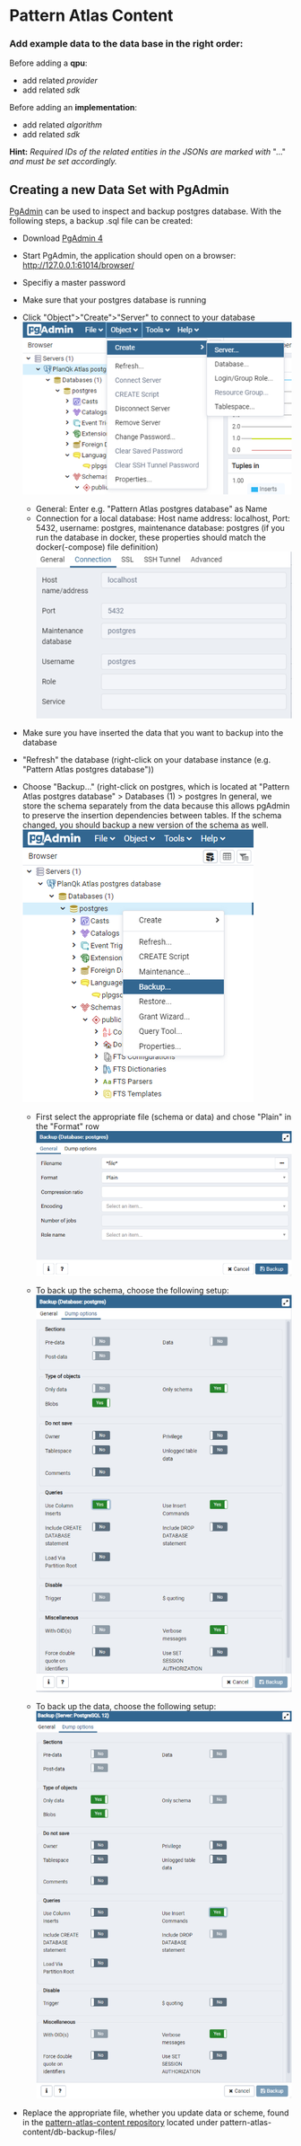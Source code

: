 # Pattern Atlas Content

### Add example data to the data base in the right order:

Before adding a **qpu**:
  * add related *provider*
  * add related *sdk*
  
Before adding an **implementation**:
  * add related *algorithm*
  * add related *sdk*
  
**Hint:** *Required IDs of the related entities in the JSONs are marked with* "..." *and must be set accordingly.*

## Creating a new Data Set with PgAdmin
[PgAdmin](https://www.pgadmin.org/) can be used to inspect and backup postgres database. With the following steps, a backup .sql file can be created: 

- Download [PgAdmin 4](https://www.pgadmin.org/download/)
- Start PgAdmin, the application should open on a browser: http://127.0.0.1:61014/browser/
- Specifiy a master password
- Make sure that your postgres database is running
- Click "Object">"Create">"Server" to connect to your database 
![add Sever](docs/pictures/create-server.PNG)
    - General: Enter e.g. "Pattern Atlas postgres database" as Name
    - Connection for a local database: Host name address: localhost, Port: 5432, username: postgres, maintenance database: postgres (if you run the database in docker, these properties should match the docker(-compose) file definition)
![add Sever](docs/pictures/add-server.PNG)
- Make sure you have inserted the data that you want to backup into the database
- "Refresh" the database (right-click on your database instance (e.g. "Pattern Atlas postgres database"))
- Choose "Backup..." (right-click on postgres, which is located at "Pattern Atlas postgres database" > Databases (1) > postgres
In general, we store the schema separately from the data because this allows pgAdmin to preserve the insertion dependencies between tables. 
If the schema changed, you should backup a new version of the schema as well. 
![backup](docs/pictures/backup-click.PNG)

    - First select the appropriate file (schema or data) and chose "Plain" in the "Format" row
![plain](docs/pictures/format_plain.PNG)

    - To back up the schema, choose the following setup: 
![backup](docs/pictures/backup_schema.PNG)

    - To back up the data, choose the following setup: 
![backup](docs/pictures/backup_data.PNG)

 - Replace the appropriate file, whether you update data or scheme, found in the [pattern-atlas-content repository](https://github.com/PatternAtlas/pattern-atlas-content) located under pattern-atlas-content/db-backup-files/

  
